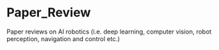 # Paper_Review
Paper reviews on AI robotics (i.e. deep learning, computer vision, robot perception, navigation and control etc.)
